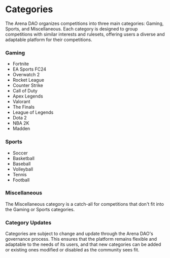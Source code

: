 # Categories

The Arena DAO organizes competitions into three main categories: Gaming, Sports, and Miscellaneous. Each category is designed to group competitions with similar interests and rulesets, offering users a diverse and adaptable platform for their competitions.

### Gaming&#x20;

* Fortnite&#x20;
* EA Sports FC24
* Overwatch 2
* Rocket League&#x20;
* Counter Strike
* Call of Duty&#x20;
* Apex Legends
* Valorant
* The Finals
* League of Legends
* Dota 2
* NBA 2K
* Madden

### Sports&#x20;

* Soccer
* Basketball
* Baseball
* Volleyball&#x20;
* Tennis
* &#x20;Football

### Miscellaneous&#x20;

The Miscellaneous category is a catch-all for competitions that don't fit into the Gaming or Sports categories.&#x20;

### Category Updates&#x20;

Categories are subject to change and update through the Arena DAO's governance process. This ensures that the platform remains flexible and adaptable to the needs of its users, and that new categories can be added or existing ones modified or disabled as the community sees fit.
